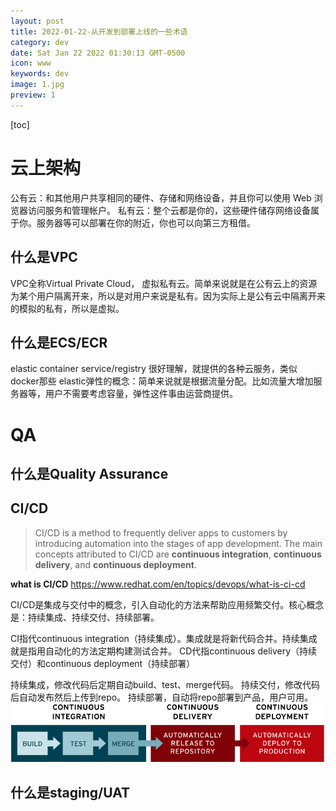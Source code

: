 ```yaml
---
layout: post
title: 2022-01-22-从开发到部署上线的一些术语 
category: dev
date: Sat Jan 22 2022 01:30:13 GMT-0500
icon: www
keywords: dev
image: 1.jpg
preview: 1
---
```

[toc]
 # 云上架构
 公有云：和其他用户共享相同的硬件、存储和网络设备，并且你可以使用 Web 浏览器访问服务和管理帐户。
 私有云：整个云都是你的，这些硬件储存网络设备属于你。服务器等可以部署在你的附近，你也可以向第三方租借。
 ## 什么是VPC
 VPC全称Virtual Private Cloud， 虚拟私有云。简单来说就是在公有云上的资源为某个用户隔离开来，所以是对用户来说是私有。因为实际上是公有云中隔离开来的模拟的私有，所以是虚拟。
## 什么是ECS/ECR
elastic container service/registry 很好理解，就提供的各种云服务，类似docker那些
elastic弹性的概念：简单来说就是根据流量分配。比如流量大增加服务器等，用户不需要考虑容量，弹性这件事由运营商提供。
# QA
## 什么是Quality Assurance
## CI/CD

> CI/CD is a method to frequently deliver apps to customers by introducing automation into the stages of app development. The main concepts attributed to CI/CD are **continuous integration**, **continuous delivery**, and **continuous deployment**.


**what is CI/CD** https://www.redhat.com/en/topics/devops/what-is-ci-cd

CI/CD是集成与交付中的概念，引入自动化的方法来帮助应用频繁交付。核心概念是：持续集成、持续交付、持续部署。

CI指代continuous integration（持续集成）。集成就是将新代码合并。持续集成就是指用自动化的方法定期构建测试合并。 
CD代指continuous delivery（持续交付）和continuous deployment（持续部署）

持续集成，修改代码后定期自动build、test、merge代码。
持续交付，修改代码后自动发布然后上传到repo。
持续部署，自动将repo部署到产品，用户可用。
![enter description here](./images/1642839999998.png)
## 什么是staging/UAT


